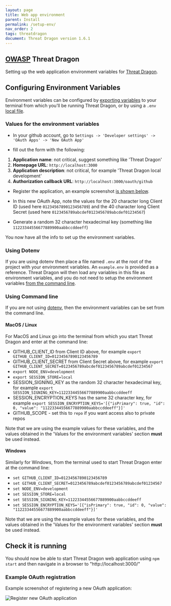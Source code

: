 ```yaml
---
layout: page
title: Web app environment
parent: Install
permalink: /setup-env/
nav_order: 2
tags: threatdragon
document: Threat Dragon version 1.6.1
---
```


## [OWASP](https://www.owasp.org) Threat Dragon

Setting up the web application environment variables for [Threat Dragon][project].

## Configuring Environment Variables

Environment variables can be configured by [exporting variables](#using-command-line) to your terminal
from which you'll be running Threat Dragon, or by using a  `.env` [local file](#using-dotenv).

### Values for the environment variables

* In your github account, go to `Settings -> 'Developer settings' -> 'OAuth Apps' -> 'New OAuth App'`

* fill out the form with the following:
1. **Application name**: not critical, suggest something like 'Threat Dragon'
1. **Homepage URL**: `http://localhost:3000`
1. **Application description**: not critical, for example 'Threat Dragon local development'
1. **Authorization callback URL**: `http://localhost:3000/oauth/github`

* Register the application, an example screenshot [is shown below](#example-oauth-registration).

* In this new OAuth App, note the values for the 20 character long Client ID (used here `01234567890123456789`)
    and the 40 character long Client Secret (used here `0123456789abcdef0123456789abcdef01234567`)

* Generate a random 32 character hexadecimal key (something like `11223344556677889900aabbccddeeff`)

You now have all the info to set up the environment variables.

### Using Dotenv

If you are using dotenv then place a file named `.env` at the root of the project with your environment variables.
An `example.env` is provided as a reference.
Threat Dragon will then load any variables in this file as environment variables,
and you do not need to setup the environment variables [from the command line](#using-command-line).

### Using Command line

If you are not using [dotenv](#using-dotenv), then the environment variables can be set from the command line.

#### MacOS / Linux

For MacOS and Linux go into the terminal from which you start Threat Dragon
and enter at the command line:

* GITHUB_CLIENT_ID from Client ID above,
    for example `export GITHUB_CLIENT_ID=01234567890123456789`
* GITHUB_CLIENT_SECRET from Client Secret above,
    for example `export GITHUB_CLIENT_SECRET=0123456789abcdef0123456789abcdef01234567`
* `export NODE_ENV=development`
* `export SESSION_STORE=local`
* SESSION_SIGNING_KEY as the random 32 character hexadecimal key,
    for example `export SESSION_SIGNING_KEY=11223344556677889900aabbccddeeff`
* SESSION_ENCRYPTION_KEYS has the same 32 character key,
    for example `export SESSION_ENCRYPTION_KEYS='[{"isPrimary": true, "id": 0, "value": "11223344556677889900aabbccddeeff"}]'`
* GITHUB_SCOPE - set this to `repo` if you want access also to private repos

Note that we are using the example values for these variables, and the values obtained in 
the 'Values for the environment variables' section **must** be used instead.

#### Windows

Similarly for Windows, from the terminal used to start Threat Dragon enter at the
command line:

* `set GITHUB_CLIENT_ID=01234567890123456789`
* `set GITHUB_CLIENT_SECRET=0123456789abcdef0123456789abcdef01234567`
* `set NODE_ENV=development`
* `set SESSION_STORE=local`
* `set SESSION_SIGNING_KEY=11223344556677889900aabbccddeeff`
* `set SESSION_ENCRYPTION_KEYS='[{"isPrimary": true, "id": 0, "value": "11223344556677889900aabbccddeeff"}]'`

Note that we are using the example values for these variables, and the values obtained in 
the 'Values for the environment variables' section **must** be used instead.

## Check it is running

You should now be able to start Threat Dragon web application
using `npm start` and then navigate in a browser to "http://localhost:3000/"

### Example OAuth registration

Example screenshot of registering a new OAuth application:

![Register new OAuth application](/public/images/register-new-OAuth-application.png)

[project]: http://owasp.org/www-project-threat-dragon
